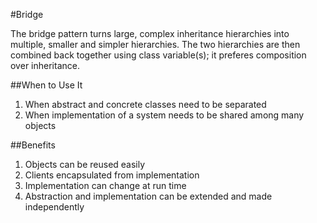 #Bridge

The bridge pattern turns large, complex inheritance hierarchies into multiple, smaller and simpler hierarchies.
The two hierarchies are then combined back together using class variable(s); it preferes composition over inheritance.

##When to Use It

1. When abstract and concrete classes need to be separated
2. When implementation of a system needs to be shared among many objects

##Benefits

1. Objects can be reused easily
2. Clients encapsulated from implementation
3. Implementation can change at run time
4. Abstraction and implementation can be extended and made independently
